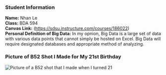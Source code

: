 ### Student Information
**Name:** Nhan Le\
**Class:** BDA 594\
**Canvas Link:** (https://sdsu.instructure.com/courses/186022) <br/>
**Personal Definition of Big Data:** In my opnion, Big Data is a large set of data with various data points that cannot simply be hosted on Excel. Big Data will require designated databases and appropriate method of analyzing.

### Picture of B52 Shot I Made for My 21st Birthday
![Picture of a B52 shot that I made when I turned 21](https://github.com/user-attachments/assets/e4e925b2-f52a-4ddb-95a7-b952c12b2262)
